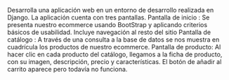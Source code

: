Desarrolla una aplicación web en un entorno de desarrollo realizada en Django.
La aplicación cuenta con tres pantallas.
Pantalla de inicio : Se presenta nuestro ecommerce usando BootStrap y aplicando criterios básicos de usabilidad. Incluye navegación al resto del sitio
Pantalla de catálogo : A través de una consulta a la base de datos se nos muestra en cuadrícula los productos de nuestro ecommerce.
Pantalla de producto: Al hacer clic en cada producto del catálogo, llegamos a la ficha de producto, con su imagen, descripción, precio y características. El botón de añadir al carrito aparece pero todavía no funciona.
